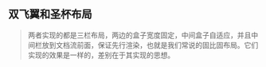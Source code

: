 ## 双飞翼和圣杯布局

> 两者实现的都是三栏布局，两边的盒子宽度固定，中间盒子自适应，并且中间栏放到文档流前面，保证先行渲染，也就是我们常说的固比固布局。它们实现的效果是一样的，差别在于其实现的思想。